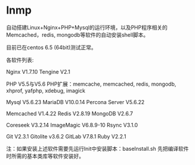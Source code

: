 # lnmp
自动搭建Linux+Nginx+PHP+Mysql的运行环境，以及PHP程序相关的Memcached，redis, mongodb等软件的自动安装shell脚本。

目前已在centos 6.5 (64bit)测试正常。

各软件列表:

Nginx V1.7.10
Tengine V2.1

PHP V5.5与V5.6
PHP扩展：memcache, memcached, redis, mongodb, xhprof, yafphp, xdebug, imagick

Mysql V5.6.23
MariaDB V10.0.14
Percona Server V5.6.22

Memcached V1.4.22
Redis V2.8.19
MongoDB V2.6.7

Coreseek V3.2.14
ImageMagic V6.8.9-10
Rsync V3.1.0

Git V2.3.1
Gitolite v3.6.2
GitLab V7.8.1
Ruby V2.2.1

注：如果安装上述软件需要先运行Init中安装脚本：baseInstall.sh 先把编译软件时所需的基本类库等软件安装好。